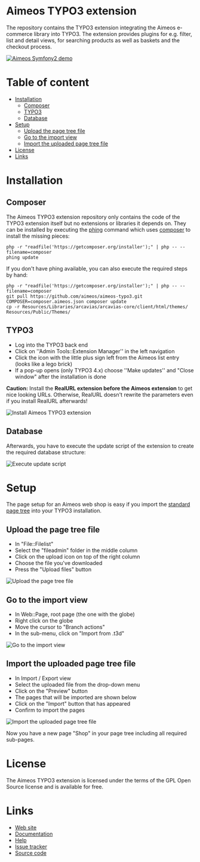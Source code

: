 Aimeos TYPO3 extension
======================

The repository contains the TYPO3 extension integrating the Aimeos e-commerce
library into TYPO3. The extension provides plugins for e.g. filter, list and
detail views, for searching products as well as baskets and the checkout process.

[![Aimeos Symfony2 demo](http://aimeos.org/fileadmin/user_upload/typo3-demo.jpg)](http://typo3.demo.aimeos.org/)

# Table of content

- [Installation](#installation)
    - [Composer](#composer)
    - [TYPO3](#typo3)
    - [Database](#database)
- [Setup](#setup)
    - [Upload the page tree file](#upload-the-page-tree-file)
    - [Go to the import view](#go-to-the-import-view)
    - [Import the uploaded page tree file](#import-the-uploaded-page-tree-file)
- [License](#license)
- [Links](#links)

# Installation

## Composer

The Aimeos TYPO3 extension repository only contains the code of the TYPO3 extension itself but no extensions or libraries it depends on. They can be installed by executing the [phing](http://phing.info/) command which uses [composer](http://getcomposer.org/) to install the missing pieces:

```
php -r "readfile('https://getcomposer.org/installer');" | php -- --filename=composer
phing update
```

If you don't have phing available, you can also execute the required steps by hand:
```
php -r "readfile('https://getcomposer.org/installer');" | php -- --filename=composer
git pull https://github.com/aimeos/aimeos-typo3.git
COMPOSER=composer.aimeos.json composer update
cp -r Resources/Libraries/arcavias/arcavias-core/client/html/themes/ Resources/Public/Themes/
```
## TYPO3

* Log into the TYPO3 back end
* Click on ''Admin Tools::Extension Manager'' in the left navigation
* Click the icon with the little plus sign left from the Aimeos list entry (looks like a lego brick)
* If a pop-up opens (only TYPO3 4.x) choose ''Make updates'' and "Close window" after the installation is done

**Caution:** Install the **RealURL extension before the Aimeos extension** to get nice looking URLs. Otherwise, RealURL doesn't rewrite the parameters even if you install RealURL afterwards!

![Install Aimeos TYPO3 extension](http://docs.aimeos.org/images/Aimeos-typo3-extmngr-install.png)

## Database

Afterwards, you have to execute the update script of the extension to create the required database structure:

![Execute update script](http://docs.aimeos.org/images/Aimeos-typo3-extmngr-update-6.x.png)

# Setup

The page setup for an Aimeos web shop is easy if you import the [standard page tree](http://aimeos.org/fileadmin/download/Aimeos-pages_three-columns_1.3.t3d) into your TYPO3 installation.

## Upload the page tree file

* In "File::Filelist"
* Select the "fileadmin" folder in the middle column
* Click on the upload icon on top of the right column
* Choose the file you've downloaded
* Press the "Upload files" button

![Upload the page tree file](http://docs.aimeos.org/images/Aimeos-typo3-pages-upload.png)

## Go to the import view

* In Web::Page, root page (the one with the globe)
* Right click on the globe
* Move the cursor to "Branch actions"
* In the sub-menu, click on "Import from .t3d"

![Go to the import view](http://docs.aimeos.org/images/Aimeos-typo3-pages-menu.png)

## Import the uploaded page tree file

* In Import / Export view
* Select the uploaded file from the drop-down menu
* Click on the "Preview" button
* The pages that will be imported are shown below
* Click on the "Import" button that has appeared
* Confirm to import the pages

![Import the uploaded page tree file](http://docs.aimeos.org/images/Aimeos-typo3-pages-import.png)

Now you have a new page "Shop" in your page tree including all required sub-pages.

# License

The Aimeos TYPO3 extension is licensed under the terms of the GPL Open Source
license and is available for free.

# Links

* [Web site](http://aimeos.org/app/typo3-ecommerce-shop/)
* [Documentation](http://docs.aimeos.org/TYPO3)
* [Help](http://help.aimeos.org/)
* [Issue tracker](https://github.com/aimeos/aimeos-typo3/issues)
* [Source code](https://github.com/aimeos/aimeos-typo3)
